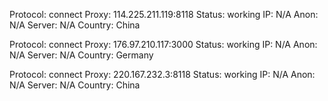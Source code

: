 Protocol: connect
Proxy: 114.225.211.119:8118
Status: working
IP: N/A
Anon: N/A
Server: N/A
Country: China

Protocol: connect
Proxy: 176.97.210.117:3000
Status: working
IP: N/A
Anon: N/A
Server: N/A
Country: Germany

Protocol: connect
Proxy: 220.167.232.3:8118
Status: working
IP: N/A
Anon: N/A
Server: N/A
Country: China

